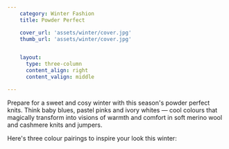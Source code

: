 ```yaml
---
    category: Winter Fashion
    title: Powder Perfect

    cover_url: 'assets/winter/cover.jpg'
    thumb_url: 'assets/winter/cover.jpg'


    layout:
      type: three-column
      content_align: right
      content_valign: middle

---
```


Prepare for a sweet and cosy winter with this season's powder perfect knits. Think baby blues, pastel pinks and ivory whites — cool colours that magically transform into visions of warmth and comfort in soft merino wool and cashmere knits and jumpers. 

Here's three colour pairings to inspire your look this winter: